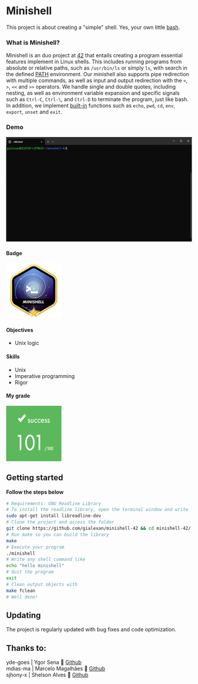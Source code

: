 # Minishell
This project is about creating a "simple" shell. Yes, your own little [bash](https://www.gnu.org/savannah-checkouts/gnu/bash/manual/bash.html).

### What is Minishell?
Minishell is an duo project at [42](42sp.org.br) that entails creating a program essential features implement in Linux shells. This includes running programs from absolute or relative paths, such as `/usr/bin/ls` or simply `ls`, with search in the defined [PATH](https://en.wikipedia.org/wiki/PATH_(variable)) environment. Our minishell also supports pipe redirection with multiple commands, as well as input and output redirection with the `<`, `>`, `<<` and `>>` operators. We handle single and double quotes, including nesting, as well as environment variable expansion and specific signals such as `Ctrl-C`, `Ctrl-\`, and `Ctrl-D` to terminate the program, just like bash. In addition, we implement [built-in](https://linuxhint.com/bash_builtin_examples/) functions such as `echo`, `pwd`, `cd`, `env`, `export`, `unset` and `exit`.

### Demo
![alt text](minishell.gif)

#### Badge
<img src="minishellm.png" width="150" height="150"/>

#### Objectives
- Unix logic

#### Skills
- Unix
- Imperative programming
- Rigor

#### My grade
<img src="score.png" width="150" height="150"/>

## Getting started
**Follow the steps below**

```bash
# Requirements: GNU Readline Library
# To install the readline library, open the terminal window and write
sudo apt-get install libreadline-dev
# Clone the project and access the folder
git clone https://github.com/gialexan/minishell-42 && cd minishell-42/
# Run make so you can build the library
make
# Execute your program
./minishell
# Write any shell command like
echo "hello minishell"
# Quit the program
exit
# Clean output objects with
make fclean
# Well done!
```

## Updating
The project is regularly updated with bug fixes and code optimization.

## Thanks to:
yde-goes | Ygor Sena 👋 [Github](https://github.com/ygor-sena)<br />
mdias-ma | Marcelo Magalhães 👋 [Github](https://github.com/magalhaesm)<br />
sjhony-x | Shelson Alves 👋 [Github](https://github.com/shelsonx)
